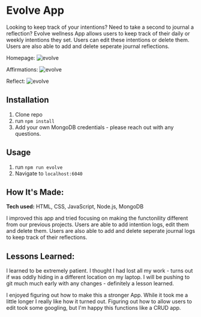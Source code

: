 # Evolve App

Looking to keep track of your intentions? Need to take a second to journal a reflection? Evolve wellness App allows users to keep track of their daily or weekly intentions they set. Users can edit these intentions or delete them. Users are also able to add and delete seperate journal reflections.  

Homepage:
![evolve](https://i.imgur.com/4PoaWlt.png)

Affirmations:
![evolve](https://i.imgur.com/YDhPOkF.png)

Reflect:
![evolve](https://i.imgur.com/HPou93V.png)

## Installation

1. Clone repo
2. run `npm install`
3. Add your own MongoDB credentials - please reach out with any questions. 

## Usage

1. run `npm run evolve`
2. Navigate to `localhost:6040`

## How It's Made:

**Tech used:** HTML, CSS, JavaScript, Node.js, MongoDB

I improved this app and tried focusing on making the functonility different from our previous projects. Users are able to add intention logs, edit them and delete them. Users are also able to add and delete seperate journal logs to keep track of their reflections.

## Lessons Learned:

I learned to be extremely patient. I thought I had lost all my work - turns out if was oddly hiding in a different location on my laptop. I will be pushing to git much much early with any changes - definitely a lesson learned. 

I enjoyed figuring out how to make this a stronger App. While it took me a little longer I really like how it turned out. Figuring out how to allow users to edit took some googling, but I'm happy this functions like a CRUD app. 